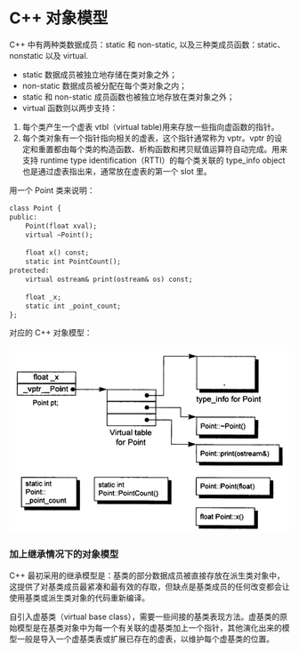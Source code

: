 # C++ 对象模型

C++ 中有两种类数据成员：static 和 non-static, 以及三种类成员函数：static、nonstatic 以及 virtual.

- static 数据成员被独立地存储在类对象之外；
- non-static 数据成员被分配在每个类对象之内；
- static 和 non-static 成员函数也被独立地存放在类对象之外；
- virtual 函数则以两步支持：
 1. 每个类产生一个虚表 vtbl（virtual table)用来存放一些指向虚函数的指针。
 2. 每个类对象有一个指针指向相关的虚表，这个指针通常称为 vptr。vptr 的设定和重置都由每个类的构造函数、析构函数和拷贝赋值运算符自动完成。用来支持 runtime type identification（RTTI）的每个类关联的 type_info object 也是通过虚表指出来，通常放在虚表的第一个 slot 里。

用一个 Point 类来说明：

```
class Point {
public:
    Point(float xval);
    virtual ~Point();

    float x() const;
    static int PointCount();
protected:
    virtual ostream& print(ostream& os) const;

    float _x;
    static int _point_count;
};
```

对应的 C++ 对象模型： 

![](https://github.com/Rjerk/learning-notes/blob/master/img/c++_object_model1.png?raw=true)


### 加上继承情况下的对象模型

C++ 最初采用的继承模型是：基类的部分数据成员被直接存放在派生类对象中，这提供了对基类成员最紧凑和最有效的存取，但缺点是基类成员的任何改变都会让使用基类或派生类对象的代码重新编译。

自引入虚基类（virtual base class），需要一些间接的基类表现方法。虚基类的原始模型是在基类对象中为每一个有关联的虚基类加上一个指针，其他演化出来的模型一般是导入一个虚基类表或扩展已存在的虚表，以维护每个虚基类的位置。

